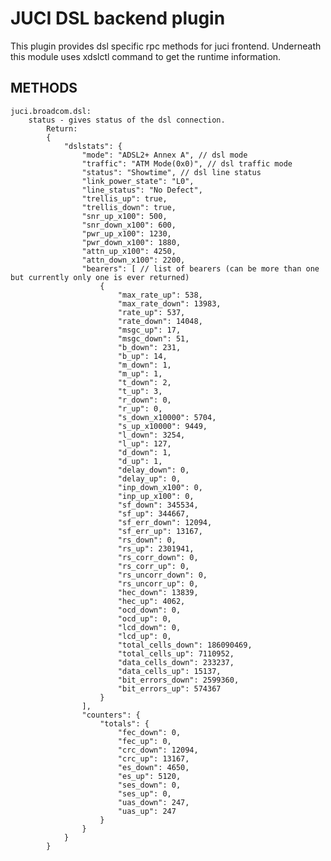 JUCI DSL backend plugin
=======================

This plugin provides dsl specific rpc methods for juci frontend. Underneath this module uses xdslctl command to get the runtime information. 

METHODS
--------

	juci.broadcom.dsl:
		status - gives status of the dsl connection. 
			Return: 
			{
				"dslstats": {
					"mode": "ADSL2+ Annex A", // dsl mode
					"traffic": "ATM Mode(0x0)", // dsl traffic mode
					"status": "Showtime", // dsl line status
					"link_power_state": "L0", 
					"line_status": "No Defect",
					"trellis_up": true,
					"trellis_down": true,
					"snr_up_x100": 500,
					"snr_down_x100": 600,
					"pwr_up_x100": 1230,
					"pwr_down_x100": 1880,
					"attn_up_x100": 4250,
					"attn_down_x100": 2200,
					"bearers": [ // list of bearers (can be more than one but currently only one is ever returned) 
						{
							"max_rate_up": 538,
							"max_rate_down": 13983,
							"rate_up": 537,
							"rate_down": 14048,
							"msgc_up": 17,
							"msgc_down": 51,
							"b_down": 231,
							"b_up": 14,
							"m_down": 1,
							"m_up": 1,
							"t_down": 2,
							"t_up": 3,
							"r_down": 0,
							"r_up": 0,
							"s_down_x10000": 5704,
							"s_up_x10000": 9449,
							"l_down": 3254,
							"l_up": 127,
							"d_down": 1,
							"d_up": 1,
							"delay_down": 0,
							"delay_up": 0,
							"inp_down_x100": 0,
							"inp_up_x100": 0,
							"sf_down": 345534,
							"sf_up": 344667,
							"sf_err_down": 12094,
							"sf_err_up": 13167,
							"rs_down": 0,
							"rs_up": 2301941,
							"rs_corr_down": 0,
							"rs_corr_up": 0,
							"rs_uncorr_down": 0,
							"rs_uncorr_up": 0,
							"hec_down": 13839,
							"hec_up": 4062,
							"ocd_down": 0,
							"ocd_up": 0,
							"lcd_down": 0,
							"lcd_up": 0,
							"total_cells_down": 186090469,
							"total_cells_up": 7110952,
							"data_cells_down": 233237,
							"data_cells_up": 15137,
							"bit_errors_down": 2599360,
							"bit_errors_up": 574367
						}
					],
					"counters": {
						"totals": {
							"fec_down": 0,
							"fec_up": 0,
							"crc_down": 12094,
							"crc_up": 13167,
							"es_down": 4650,
							"es_up": 5120,
							"ses_down": 0,
							"ses_up": 0,
							"uas_down": 247,
							"uas_up": 247
						}
					}
				}
			}
